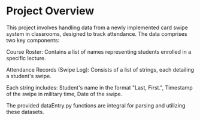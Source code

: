 # Project Overview
This project involves handling data from a newly implemented card swipe system in classrooms, designed to track attendance. The data comprises two key components:

Course Roster: Contains a list of names representing students enrolled in a specific lecture.

Attendance Records (Swipe Log): Consists of a list of strings, each detailing a student's swipe.

Each string includes: Student's name in the format "Last, First.", Timestamp of the swipe in military time, Date of the swipe.

The provided dataEntry.py functions are integral for parsing and utilizing these datasets.
